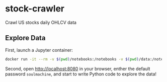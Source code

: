 # stock-crawler

Crawl US stocks  daily OHLCV data

## Explore Data

First, launch a Jupyter container:

```bash
docker run -it --rm -v $(pwd)/notebooks:/notebooks -v $(pwd)/data:/notebooks/data -p 8080:8080 soulmachine/jupyterlab
```

Second, open <http://localhost:8080> in your browser, enther the default password `soulmachine`, and start to write Python code to explore the data!
